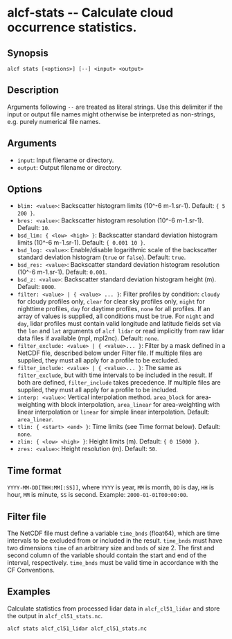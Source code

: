 
alcf-stats -- Calculate cloud occurrence statistics.
==========

Synopsis
--------

    alcf stats [<options>] [--] <input> <output>

Description
-----------

Arguments following `--` are treated as literal strings. Use this delimiter if the input or output file names might otherwise be interpreted as non-strings, e.g. purely numerical file names.

Arguments
---------

- `input`: Input filename or directory.
- `output`: Output filename or directory.

Options
-------

- `blim: <value>`: Backscatter histogram limits (10^-6 m-1.sr-1). Default: `{ 5 200 }`.
- `bres: <value>`: Backscatter histogram resolution (10^-6 m-1.sr-1). Default: `10`.
- `bsd_lim: { <low> <high> }`: Backscatter standard deviation histogram limits (10^-6 m-1.sr-1). Default: `{ 0.001 10 }`.
- `bsd_log: <value>`: Enable/disable logarithmic scale of the backscatter standard deviation histogram (`true` or `false`). Default: `true`.
- `bsd_res: <value>`: Backscatter standard deviation histogram resolution (10^-6 m-1.sr-1). Default: `0.001`.
- `bsd_z: <value>`: Backscatter standard deviation histogram height (m). Default: `8000`.
- `filter: <value> | { <value> ... }`: Filter profiles by condition: `cloudy` for cloudy profiles only, `clear` for clear sky profiles only, `night` for nighttime profiles, `day` for daytime profiles, `none` for all profiles. If an array of values is supplied, all conditions must be true. For `night` and `day`, lidar profiles must contain valid longitude and latitude fields set via the `lon` and `lat` arguments of `alcf lidar` or read implicitly from raw lidar data files if available (mpl, mpl2nc). Default: `none`.
- `filter_exclude: <value> | { <value>... }`: Filter by a mask defined in a NetCDF file, described below under Filter file. If multiple files are supplied, they must all apply for a profile to be excluded.
- `filter_include: <value> | { <value>... }`: The same as `filter_exclude`, but with time intervals to be included in the result. If both are defined, `filter_include` takes precedence. If multiple files are supplied, they must all apply for a profile to be included.
- `interp: <value>`: Vertical interpolation method. `area_block` for area-weighting with block interpolation, `area_linear` for area-weighting with linear interpolation or `linear` for simple linear interpolation. Default: `area_linear`.
- `tlim: { <start> <end> }`: Time limits (see Time format below). Default: `none`.
- `zlim: { <low> <high> }`: Height limits (m). Default: `{ 0 15000 }`.
- `zres: <value>`: Height resolution (m). Default: `50`.

Time format
-----------

`YYYY-MM-DD[THH:MM[:SS]]`, where `YYYY` is year, `MM` is month, `DD` is day, `HH` is hour, `MM` is minute, `SS` is second. Example: `2000-01-01T00:00:00`.

Filter file
----------

The NetCDF file must define a variable `time_bnds` (float64), which are time intervals to be excluded from or included in the result. `time_bnds` must have two dimensions `time` of an arbitrary size and `bnds` of size 2. The first and second column of the variable should contain the start and end of the interval, respectively. `time_bnds` must be valid time in accordance with the CF Conventions.

Examples
--------

Calculate statistics from processed lidar data in `alcf_cl51_lidar` and store the output in `alcf_cl51_stats.nc`.

    alcf stats alcf_cl51_lidar alcf_cl51_stats.nc
	
